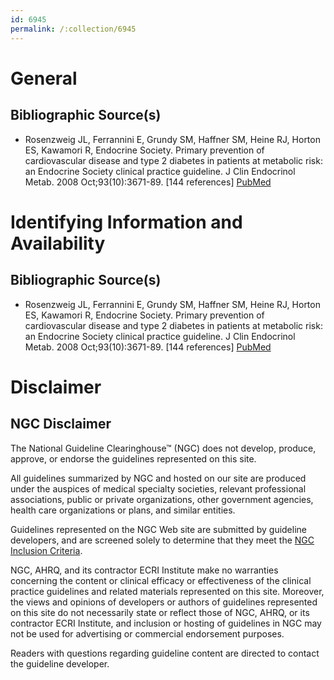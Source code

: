 ```yaml
---
id: 6945
permalink: /:collection/6945
---
```


# General

## Bibliographic Source(s)

- Rosenzweig JL, Ferrannini E, Grundy SM, Haffner SM, Heine RJ, Horton ES, Kawamori R, Endocrine Society. Primary prevention of cardiovascular disease and type 2 diabetes in patients at metabolic risk: an Endocrine Society clinical practice guideline. J Clin Endocrinol Metab. 2008 Oct;93(10):3671-89. [144 references] [ PubMed ](http://www.ncbi.nlm.nih.gov/entrez/query.fcgi?cmd=Retrieve&db=pubmed&dopt=Abstract&list_uids=18664543)

# Identifying Information and Availability

## Bibliographic Source(s)

- Rosenzweig JL, Ferrannini E, Grundy SM, Haffner SM, Heine RJ, Horton ES, Kawamori R, Endocrine Society. Primary prevention of cardiovascular disease and type 2 diabetes in patients at metabolic risk: an Endocrine Society clinical practice guideline. J Clin Endocrinol Metab. 2008 Oct;93(10):3671-89. [144 references] [ PubMed ](http://www.ncbi.nlm.nih.gov/entrez/query.fcgi?cmd=Retrieve&db=pubmed&dopt=Abstract&list_uids=18664543)

# Disclaimer

## NGC Disclaimer

The National Guideline Clearinghouse™ (NGC) does not develop, produce, approve, or endorse the guidelines represented on this site.

All guidelines summarized by NGC and hosted on our site are produced under the auspices of medical specialty societies, relevant professional associations, public or private organizations, other government agencies, health care organizations or plans, and similar entities.

Guidelines represented on the NGC Web site are submitted by guideline developers, and are screened solely to determine that they meet the [NGC Inclusion Criteria](/help-and-about/summaries/inclusion-criteria).

NGC, AHRQ, and its contractor ECRI Institute make no warranties concerning the content or clinical efficacy or effectiveness of the clinical practice guidelines and related materials represented on this site. Moreover, the views and opinions of developers or authors of guidelines represented on this site do not necessarily state or reflect those of NGC, AHRQ, or its contractor ECRI Institute, and inclusion or hosting of guidelines in NGC may not be used for advertising or commercial endorsement purposes.

Readers with questions regarding guideline content are directed to contact the guideline developer.

